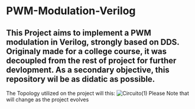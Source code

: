 # PWM-Modulation-Verilog
## This Project aims to implement a PWM modulation in Verilog, strongly based on DDS. Originaly made for a college course, it was decoupled from the rest of project for further devlopment. As a secondary objective, this repository wil be as didatic as possible.

The Topology utilized on the project will this: 
![Circuito(1)](https://github.com/Tiago-o-Oliveira/PWM-Modulation-Verilog/assets/116642713/ad5de88f-2c4f-44f6-9606-3c5c5afc723e)
Please Note that will change as the project evolves
